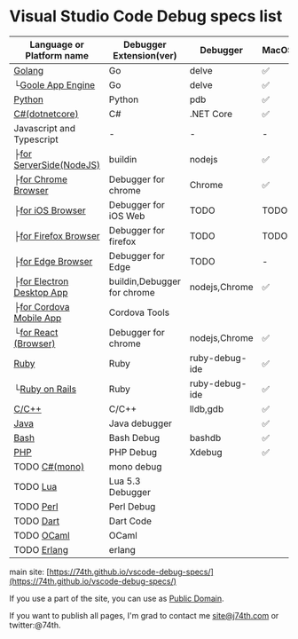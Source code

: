 # Visual Studio Code Debug specs list

| Language or Platform name                          | Debugger Extension(ver)     | Debugger       | MacOS | Windows | Linux |
| -------------------------------------------------- | --------------------------- | -------------- | ----- | ------- | ----- |
| [Golang](./golang)                                 | Go                          | delve          | ✅    | ✅      | ✅    |
| └[Goole App Engine](./golang_appengine)            | Go                          | delve          | ✅    | ✅      | ✅    |
| [Python](./python)                                 | Python                      | pdb            | ✅    | ✅      | ✅    |
| [C#(dotnetcore)](./csharp)                         | C#                          | .NET Core      | ✅    | ✅      | ✅    |
| Javascript and Typescript                          | -                           | -              | -     | -       | -     |
| ├[for ServerSide(NodeJS)](./javascript)            | buildin                     | nodejs         | ✅    | ✅      | ✅    |
| ├[for Chrome Browser](./javascript_chrome)         | Debugger for chrome         | Chrome         | ✅    | ✅      | ✅    |
| ├[for iOS Browser](./javascript_ios)               | Debugger for iOS Web        | TODO           | TODO  | -       | -     |
| ├[for Firefox Browser](./javascript_firefox)       | Debugger for firefox        | TODO           | TODO  | TODO    | TODO  |
| ├[for Edge Browser](./javascript_edge)             | Debugger for Edge           | TODO           | -     | -       | TODO  |
| ├[for Electron Desktop App](./javascript_electron) | buildin,Debugger for chrome | nodejs,Chrome  | ✅    | ✅      | ✅    |
| ├[for Cordova Mobile App](./javascript_cordova)    | Cordova Tools               |                |       |         |       |
| └[for React (Browser)](./javascript_react)         | Debugger for chrome         | nodejs,Chrome  | ✅    | ✅      | ✅    |
| [Ruby](./ruby)                                     | Ruby                        | ruby-debug-ide | ✅    | ✅      | ✅    |
| └[Ruby on Rails](./ruby_ror)                       | Ruby                        | ruby-debug-ide | ✅    | ✅      | ✅    |
| [C/C++](./cpp)                                     | C/C++                       | lldb,gdb       | ✅    | ✅      | ✅    |
| [Java](./java)                                     | Java debugger               |                | ✅    | ✅      | ✅    |
| [Bash](./bash)                                     | Bash Debug                  | bashdb         | ✅    | ✅      | ✅    |
| [PHP](./php)                                       | PHP Debug                   | Xdebug         | ✅    | ✅      | ✅    |
| TODO [C#(mono)](./csharp_mono)                     | mono debug                  |                |       |         |       |
| TODO [Lua](./Lua)                                  | Lua 5.3 Debugger            |                |       |         |       |
| TODO [Perl](./perl)                                | Perl Debug                  |                |       |         |       |
| TODO [Dart](./bash)                                | Dart Code                   |                |       |         |       |
| TODO [OCaml](./ocaml)                              | OCaml                       |                |       |         |       |
| TODO [Erlang](./erlang)                            | erlang                      |                |       |         |       |

main site: [https://74th.github.io/vscode-debug-specs/](https://74th.github.io/vscode-debug-specs/)

If you use a part of the site, you can use as [Public Domain](https://en.wikipedia.org/wiki/Public_domain).

If you want to publish all pages, I'm grad to contact me site@j74th.com or twitter:@74th.
